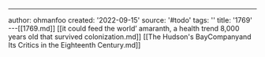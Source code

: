 ---
author: ohmanfoo
created: '2022-09-15'
source: '#todo'
tags: ''
title: '1769'
---[[1769.md]]
[[it could feed the world’ amaranth, a health trend 8,000 years old that survived colonization.md]]
[[The Hudson's BayCompanyand Its Critics in the Eighteenth Century.md]]

